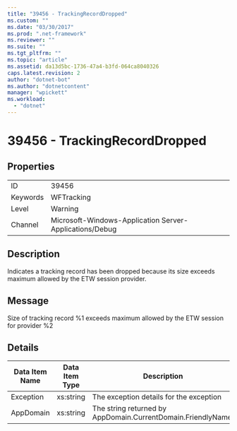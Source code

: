 ```yaml
---
title: "39456 - TrackingRecordDropped"
ms.custom: ""
ms.date: "03/30/2017"
ms.prod: ".net-framework"
ms.reviewer: ""
ms.suite: ""
ms.tgt_pltfrm: ""
ms.topic: "article"
ms.assetid: da13d5bc-1736-47a4-b3fd-064ca8040326
caps.latest.revision: 2
author: "dotnet-bot"
ms.author: "dotnetcontent"
manager: "wpickett"
ms.workload: 
  - "dotnet"
---
```

# 39456 - TrackingRecordDropped
## Properties  
  
|||  
|-|-|  
|ID|39456|  
|Keywords|WFTracking|  
|Level|Warning|  
|Channel|Microsoft-Windows-Application Server-Applications/Debug|  
  
## Description  
 Indicates a tracking record has been dropped because its size exceeds maximum allowed by the ETW session provider.  
  
## Message  
 Size of tracking record %1 exceeds maximum allowed by the ETW session for provider %2  
  
## Details  
  
|Data Item Name|Data Item Type|Description|  
|--------------------|--------------------|-----------------|  
|Exception|xs:string|The exception details for the exception|  
|AppDomain|xs:string|The string returned by AppDomain.CurrentDomain.FriendlyName.|
